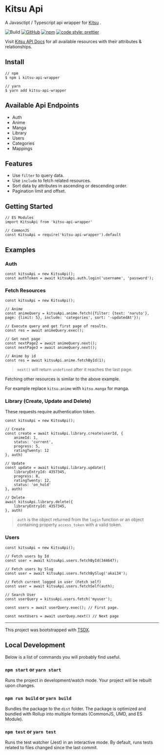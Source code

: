 # Kitsu Api
A Javasctipt / Typescript api wrapper for [Kitsu](https://kitsu.io/) .

![Build](https://github.com/ketkar203040/kitsu-api/workflows/Build/badge.svg?branch=develop)
[![GitHub](https://img.shields.io/github/license/ketkar203040/kitsu-api)]()
[![npm](https://img.shields.io/npm/v/kitsu-api-wrapper)](https://www.npmjs.com/package/kitsu-api-wrapper)
[![code style: prettier](https://img.shields.io/badge/code_style-prettier-ff69b4.svg)](https://github.com/prettier/prettier)

Visit [Kitsu API Docs](https://kitsu.docs.apiary.io/) for all available resources with their attributes & relationships.

## Install
    // npm
    $ npm i kitsu-api-wrapper 

    // yarn
    $ yarn add kitsu-api-wrapper 

## Available Api Endpoints
- Auth
- Anime
- Manga
- Library
- Users
- Categories
- Mappings

## Features
- Use `filter` to query data.
- Use `include` to fetch related resources.
- Sort data by attributes in ascending or descending order.
- Pagination limit and offset.

## Getting Started
    // ES Modules
    import KitsuApi from 'kitsu-api-wrapper'

    // CommonJS
    const KitsuApi = require('kitsu-api-wrapper').default

## Examples

### Auth
    const kitsuApi = new KitsuApi();
    const authToken = await kitsuApi.auth.login('username', 'password');

### Fetch Resources
    const kitsuApi = new KitsuApi();

    // Anime
    const animeQuery = kitsuApi.anime.fetch({filter: {text: 'naruto'}, page: {limit: 5}, include: 'categories', sort: '-updatedAt'});

    // Execute query and get first page of results.
    const res = await animeQuery.exec();

    // Get next page
    const nextPage2 = await animeQuery.next();
    const nextPage3 = await animeQuery.next();

    // Anime by id
    const res = await kitsuApi.anime.fetchById(1);

> `next()` will return `undefined` after it reaches the last page.

Fetching other resources is similar to the above example.

For example replace `kitsu.anime` with `kitsu.manga` for manga.

### Library (Create, Update and Delete)
These requests require authentication token. 

    const kitsuApi = new KitsuApi();

    // Create
    const create = await kitsuApi.library.create(userId, {
        animeId: 1,
        status: 'current',
        progress: 5,
        ratingTwenty: 12
    }, auth)

    // Update
    const update = await kitsuApi.library.update({
        libraryEntryId: 4357345,
        progress: 8,
        ratingTwenty: 12,
        status: 'on_hold'
    }, auth)

    // Delete
    await kitsuApi.library.delete({
        libraryEntryId: 4357345,
    }, auth)

> `auth` is the object returned from the `login` function or an object containing property `access_token` with a valid token.

### Users

    const kitsuApi = new KitsuApi();

    // Fetch users by Id
    const user = await kitsuApi.users.fetchById(344647);

    // Fetch users by Slug
    const user = await kitsuApi.users.fetchBySlug('akai34');

    // Fetch current logged in user (Fetch self)
    const user = await kitsuApi.users.fetchSelf(auth);

    // Search User
    const userQuery = kitsuApi.users.fetch('myuser');

    const users = await userQuery.exec(); // First page.

    const nextUsers = await userQuey.next() // Next page



---
This project was bootstrapped with [TSDX](https://github.com/jaredpalmer/tsdx).

## Local Development

Below is a list of commands you will probably find useful.

### `npm start` or `yarn start`

Runs the project in development/watch mode. Your project will be rebuilt upon changes.

### `npm run build` or `yarn build`

Bundles the package to the `dist` folder.
The package is optimized and bundled with Rollup into multiple formats (CommonJS, UMD, and ES Module).


### `npm test` or `yarn test`

Runs the test watcher (Jest) in an interactive mode.
By default, runs tests related to files changed since the last commit.

